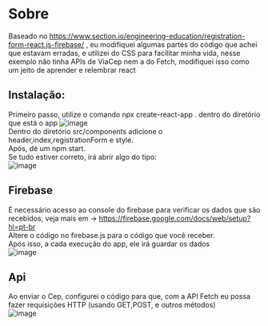 # Sobre
Baseado no https://www.section.io/engineering-education/registration-form-react.js-firebase/ , eu modifiquei algumas partes do código que achei que estavam erradas, e utilizei do CSS para facilitar minha vida, nesse exemplo não tinha APIs de ViaCep nem a do Fetch, modifiquei isso como um jeito de aprender e relembrar react
## Instalação: 
Primeiro passo, utilize o comando npx create-react-app . dentro do diretório que está o app
![image](https://user-images.githubusercontent.com/79091246/162738134-92bb3e36-8f26-4c31-b6fa-2b84627f90de.png)
<br> Dentro do diretório src/components adicione o header,index,registrationForm e style.
 <br> Após, dé um npm start.
<br> Se tudo estiver correto, irá abrir algo do tipo: 
<br> ![image](https://user-images.githubusercontent.com/79091246/162738778-fc2fd0db-fd82-4ccc-9c13-442c83efd7e3.png)

## Firebase 
É necessário acesso ao console do firebase para verificar os dados que são recebidos, veja mais em -> https://firebase.google.com/docs/web/setup?hl=pt-br
<br> Altere o código no firebase.js para o código que você receber.
<br> Após isso, a cada execução do app, ele irá guardar os dados 
<br>![image](https://user-images.githubusercontent.com/79091246/162739319-13198dfb-d36f-40cc-80e9-e8288971314c.png)

## Api
Ao enviar o Cep, configurei o código para que, com a API Fetch eu possa fazer requisições HTTP (usando GET,POST, e outros métodos)
<br>![image](https://user-images.githubusercontent.com/79091246/162739826-f50b3ba1-9231-4d0b-8ca0-58d4d5927a00.png)
